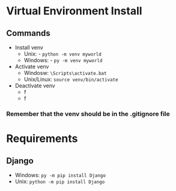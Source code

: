 # Virtual Environment Install
## Commands
- Install venv
    - Unix: - `python -m venv myworld`
    - Windows: - `py -m venv myworld`
- Activate venv
    - Windosw: `\Scripts\activate.bat`
    - Unix/Linux: `source venv/bin/activate`
- Deactivate venv
    - f
    - f
### Remember that the venv should be in the .gitignore file

# Requirements
## Django
- Windows: `py -m pip install Django`
- Unix: `python -m pip install Django`